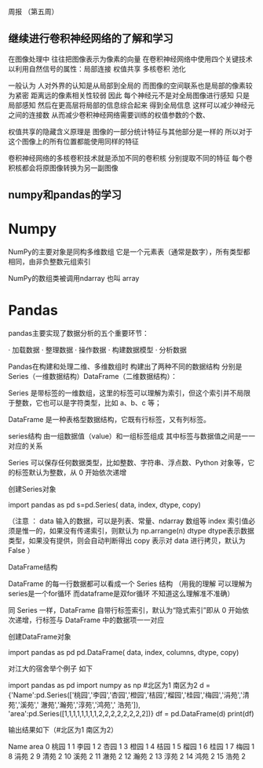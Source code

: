 周报 （第五周）


##  继续进行卷积神经网络的了解和学习


在图像处理中 往往把图像表示为像素的向量  在卷积神经网络中使用四个关键技术以利用自然信号的属性：局部连接 权值共享 多核卷积 池化

一般认为 人对外界的认知是从局部到全局的 而图像的空间联系也是局部的像素较为紧密 距离远的像素相关性较弱 因此 每个神经元不是对全局图像进行感知 只是局部感知 然后在更高层将局部的信息综合起来 得到全局信息 这样可以减少神经元之间的连接数 从而减少卷积神经网络需要训练的权值参数的个数、


权值共享的隐藏含义原理是 图像的一部分统计特征与其他部分是一样的  所以对于这个图像上的所有位置都能使用同样的特征

卷积神经网络的多核卷积技术就是添加不同的卷积核 分别提取不同的特征 每个卷积核都会将原图像转换为另一副图像




## numpy和pandas的学习


#  Numpy
NumPy的主要对象是同构多维数组  它是一个元素表（通常是数字），所有类型都相同，由非负整数元组索引

NumPy的数组类被调用ndarray 也叫  array


#  Pandas
 pandas主要实现了数据分析的五个重要环节：

·  加载数据
·  整理数据
·  操作数据
·  构建数据模型
·  分析数据


Pandas在构建和处理二维、多维数组时 构建出了两种不同的数据结构 分别是 Series（一维数据结构）DataFrame（二维数据结构）：


  Series 是带标签的一维数组，这里的标签可以理解为索引，但这个索引并不局限于整数，它也可以是字符类型，比如 a、b、c 等；

DataFrame 是一种表格型数据结构，它既有行标签，又有列标签。


series结构 由一组数据值（value）和一组标签组成  其中标签与数据值之间是一一对应的关系 

Series 可以保存任何数据类型，比如整数、字符串、浮点数、Python 对象等，它的标签默认为整数，从 0 开始依次递增

创建Series对象  

  import pandas as pd
 s=pd.Series( data, index, dtype, copy)

（注意 ：
       data	输入的数据，可以是列表、常量、ndarray 数组等
       index	索引值必须是惟一的，如果没有传递索引，则默认为 np.arrange(n)
       dtype	dtype表示数据类型，如果没有提供，则会自动判断得出
       copy	表示对 data 进行拷贝，默认为 False ）





DataFrame结构

DataFrame 的每一行数据都可以看成一个 Series 结构
（用我的理解 可以理解为 series是一个for循环 而dataframe是双for循环 不知道这么理解准不准确）


同 Series 一样，DataFrame 自带行标签索引，默认为“隐式索引”即从 0 开始依次递增，行标签与 DataFrame 中的数据项一一对应


创建DataFrame对象

import pandas as pd
pd.DataFrame( data, index, columns, dtype, copy)


对江大的宿舍举个例子 如下

import pandas as pd
import numpy as np
#北区为1 南区为2
d = {'Name':pd.Series(['桃园','李园','杏园','橙园','桔园','榴园','桂园','梅园','涓苑','清苑','溪苑',' 澈苑','瀚苑','淳苑','鸿苑',' 浩苑']),
    'area':pd.Series([1,1,1,1,1,1,1,1,2,2,2,2,2,2,2,2])}
df = pd.DataFrame(d)
print(df)



输出结果如下（#北区为1 南区为2）

   Name  area
0    桃园     1
1    李园     1
2    杏园     1
3    橙园     1
4    桔园     1
5    榴园     1
6    桂园     1
7    梅园     1
8    涓苑     2
9    清苑     2
10   溪苑     2
11   澈苑     2
12   瀚苑     2
13   淳苑     2
14   鸿苑     2
15   浩苑     2
 

